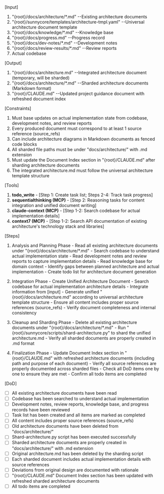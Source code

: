 [Input]
  1. "{root}/docs/architecture/*.md" --Existing architecture documents
  2. "{root}/sunnycore/templates/architecture-tmpl.yaml" --Universal architecture document template
  3. "{root}/docs/knowledge/*.md" --Knowledge base
  4. "{root}/docs/progress.md" --Progress record
  5. "{root}/docs/dev-notes/*.md" --Development notes
  6. "{root}/docs/review-results/*.md" --Review reports
  7. Actual codebase

[Output]
  1. "{root}/docs/architecture.md" --Integrated architecture document (temporary, will be sharded)
  2. "{root}/docs/architecture/*.md" --Sharded architecture documents (Markdown format)
  3. "{root}/CLAUDE.md" --Updated project guidance document with refreshed document index

[Constraints]
  1. Must base updates on actual implementation state from codebase, development notes, and review reports
  2. Every produced document must correspond to at least 1 source reference (source_refs)
  3. Can include architecture diagrams in Markdown documents as fenced code blocks
  4. All sharded file paths must be under "docs/architecture/" with .md extension
  5. Must update the Document Index section in "{root}/CLAUDE.md" after sharding architecture documents
  6. The integrated architecture.md must follow the universal architecture template structure

[Tools]
  1. **todo_write**
    - [Step 1: Create task list; Steps 2-4: Track task progress]
  2. **sequentialthinking (MCP)**
    - [Step 2: Reasoning tasks for content integration and unified document writing]
  3. **claude-context (MCP)**
    - [Step 1-2: Search codebase for actual implementation details]
  4. **context7 (MCP)**
    - [Step 1-2: Search API documentation of existing architecture's technology stack and libraries]

[Steps]
  1. Analysis and Planning Phase
    - Read all existing architecture documents under "{root}/docs/architecture/*.md"
    - Search codebase to understand actual implementation state
    - Read development notes and review reports to capture implementation details
    - Read knowledge base for domain context
    - Identify gaps between planned architecture and actual implementation
    - Create todo list for architecture document generation

  2. Integration Phase - Create Unified Architecture Document
    - Search codebase for actual implementation architecture details
    - Integrate information from [input]
    - Generate unified "{root}/docs/architecture.md" according to universal architecture template structure
    - Ensure all content includes proper source references (source_refs)
    - Verify document completeness and internal consistency

  3. Cleanup and Sharding Phase
    - Delete all existing architecture documents under "{root}/docs/architecture/*.md"
    - Run "{root}/sunnycore/scripts/shard-architecture.py" to shard the unified architecture.md
    - Verify all sharded documents are properly created in .md format

  4. Finalization Phase
    - Update Document Index section in "{root}/CLAUDE.md" with refreshed architecture documents (including path and purpose of each document)
    - Verify all source references are properly documented across sharded files
    - Check all DoD items one by one to ensure they are met
    - Confirm all todo items are completed

[DoD]
  - [ ] All existing architecture documents have been read
  - [ ] Codebase has been searched to understand actual implementation
  - [ ] Development notes, review reports, knowledge base, and progress records have been reviewed
  - [ ] Task list has been created and all items are marked as completed
  - [ ] All content includes proper source references (source_refs)
  - [ ] Old architecture documents have been deleted from "docs/architecture/"
  - [ ] Shard-architecture.py script has been executed successfully
  - [ ] Sharded architecture documents are properly created in "docs/architecture/" with .md extension
  - [ ] Original architecture.md has been deleted by the sharding script
  - [ ] Each sharded document includes actual implementation details with source references
  - [ ] Deviations from original design are documented with rationale
  - [ ] "{root}/CLAUDE.md" Document Index section has been updated with refreshed sharded architecture documents
  - [ ] All todo items are completed
